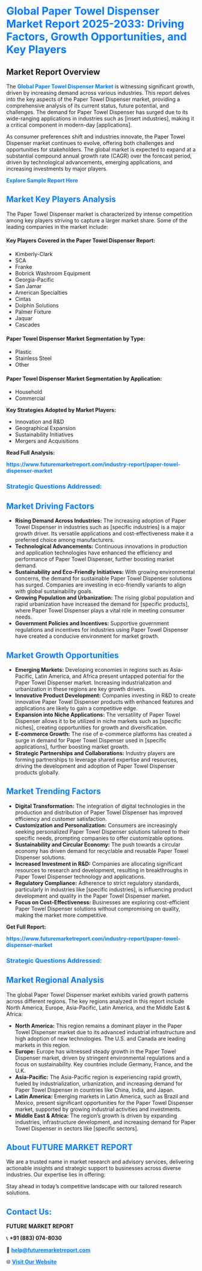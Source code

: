 <h1 style="color: #007BFF;">Global Paper Towel Dispenser Market Report 2025-2033: Driving Factors, Growth Opportunities, and Key Players</h1>

<section id="overview">
<h2>Market Report Overview</h2>
<p>The <a href="https://www.futuremarketreport.com/industry-report/paper-towel-dispenser-market" style="color: #007BFF; text-decoration: none;"><strong>Global Paper Towel Dispenser Market</strong></a> is witnessing significant growth, driven by increasing demand across various industries. This report delves into the key aspects of the Paper Towel Dispenser market, providing a comprehensive analysis of its current status, future potential, and challenges. The demand for Paper Towel Dispenser has surged due to its wide-ranging applications in industries such as [insert industries], making it a critical component in modern-day [applications].</p>
<p>As consumer preferences shift and industries innovate, the Paper Towel Dispenser market continues to evolve, offering both challenges and opportunities for stakeholders. The global market is expected to expand at a substantial compound annual growth rate (CAGR) over the forecast period, driven by technological advancements, emerging applications, and increasing investments by major players.</p>
</section>

<section id="overview">
<p><a href="https://www.futuremarketreport.com/request-sample/reportId=50875" style="color: #007BFF; text-decoration: none;"><strong>Explore Sample Report Here</strong></a></p>
</section>

<section id="key-players">
<h2 style="color: #007BFF;">Market Key Players Analysis</h2>
<p>The Paper Towel Dispenser market is characterized by intense competition among key players striving to capture a larger market share. Some of the leading companies in the market include:</p>
<h4>Key Players Covered in the Paper Towel Dispenser Report:</h4>
<ul><li>Kimberly-Clark</li><li>SCA</li><li>Franke</li><li>Bobrick Washroom Equipment</li><li>Georgia-Pacific</li><li>San Jamar</li><li>American Specialties</li><li>Cintas</li><li>Dolphin Solutions</li><li>Palmer Fixture</li><li>Jaquar</li><li>Cascades</li></ul>
<h4>Paper Towel Dispenser Market Segmentation by Type:</h4>
<ul><li>Plastic</li><li>Stainless Steel</li><li>Other</li></ul>

<h4>Paper Towel Dispenser Market Segmentation by Application:</h4>
<ul><li>Household</li><li>Commercial</li></ul>
<p><strong>Key Strategies Adopted by Market Players:</strong></p>
<ul>
<li>Innovation and R&D</li>
<li>Geographical Expansion</li>
<li>Sustainability Initiatives</li>
<li>Mergers and Acquisitions</li>
</ul>
</section>

<section>
<p><strong>Read Full Analysis: </strong></p><a href="https://www.futuremarketreport.com/industry-report/paper-towel-dispenser-market" style="color: #007BFF; text-decoration: none;"><strong>https://www.futuremarketreport.com/industry-report/paper-towel-dispenser-market</strong></a>
<h3 style="color: #007BFF;">Strategic Questions Addressed:</h3>
</section>

<section id="driving-factors">
<h2 style="color: #007BFF;">Market Driving Factors</h2>
<ul>
<li><strong>Rising Demand Across Industries:</strong> The increasing adoption of Paper Towel Dispenser in industries such as [specific industries] is a major growth driver. Its versatile applications and cost-effectiveness make it a preferred choice among manufacturers.</li>
<li><strong>Technological Advancements:</strong> Continuous innovations in production and application technologies have enhanced the efficiency and performance of Paper Towel Dispenser, further boosting market demand.</li>
<li><strong>Sustainability and Eco-Friendly Initiatives:</strong> With growing environmental concerns, the demand for sustainable Paper Towel Dispenser solutions has surged. Companies are investing in eco-friendly variants to align with global sustainability goals.</li>
<li><strong>Growing Population and Urbanization:</strong> The rising global population and rapid urbanization have increased the demand for [specific products], where Paper Towel Dispenser plays a vital role in meeting consumer needs.</li>
<li><strong>Government Policies and Incentives:</strong> Supportive government regulations and incentives for industries using Paper Towel Dispenser have created a conducive environment for market growth.</li>
</ul>
</section>

<section id="growth-opportunities">
<h2 style="color: #007BFF;">Market Growth Opportunities</h2>
<ul>
<li><strong>Emerging Markets:</strong> Developing economies in regions such as Asia-Pacific, Latin America, and Africa present untapped potential for the Paper Towel Dispenser market. Increasing industrialization and urbanization in these regions are key growth drivers.</li>
<li><strong>Innovative Product Development:</strong> Companies investing in R&D to create innovative Paper Towel Dispenser products with enhanced features and applications are likely to gain a competitive edge.</li>
<li><strong>Expansion into Niche Applications:</strong> The versatility of Paper Towel Dispenser allows it to be utilized in niche markets such as [specific niches], creating opportunities for growth and diversification.</li>
<li><strong>E-commerce Growth:</strong> The rise of e-commerce platforms has created a surge in demand for Paper Towel Dispenser used in [specific applications], further boosting market growth.</li>
<li><strong>Strategic Partnerships and Collaborations:</strong> Industry players are forming partnerships to leverage shared expertise and resources, driving the development and adoption of Paper Towel Dispenser products globally.</li>
</ul>
</section>

<section id="trending-factors">
<h2 style="color: #007BFF;">Market Trending Factors</h2>
<ul>
<li><strong>Digital Transformation:</strong> The integration of digital technologies in the production and distribution of Paper Towel Dispenser has improved efficiency and customer satisfaction.</li>
<li><strong>Customization and Personalization:</strong> Consumers are increasingly seeking personalized Paper Towel Dispenser solutions tailored to their specific needs, prompting companies to offer customizable options.</li>
<li><strong>Sustainability and Circular Economy:</strong> The push towards a circular economy has driven demand for recyclable and reusable Paper Towel Dispenser solutions.</li>
<li><strong>Increased Investment in R&D:</strong> Companies are allocating significant resources to research and development, resulting in breakthroughs in Paper Towel Dispenser technology and applications.</li>
<li><strong>Regulatory Compliance:</strong> Adherence to strict regulatory standards, particularly in industries like [specific industries], is influencing product development and quality in the Paper Towel Dispenser market.</li>
<li><strong>Focus on Cost-Effectiveness:</strong> Businesses are exploring cost-efficient Paper Towel Dispenser solutions without compromising on quality, making the market more competitive.</li>
</ul>
</section>

<section>
<p><strong>Get Full Report: </strong></p><a href="https://www.futuremarketreport.com/industry-report/paper-towel-dispenser-market" style="color: #007BFF; text-decoration: none;"><strong>https://www.futuremarketreport.com/industry-report/paper-towel-dispenser-market</strong></a>
<h3 style="color: #007BFF;">Strategic Questions Addressed:</h3>
</section>


<section id="regional-analysis">
<h2 style="color: #007BFF;">Market Regional Analysis</h2>
<p>The global Paper Towel Dispenser market exhibits varied growth patterns across different regions. The key regions analyzed in this report include North America, Europe, Asia-Pacific, Latin America, and the Middle East & Africa:</p>
<ul>
<li><strong>North America:</strong> This region remains a dominant player in the Paper Towel Dispenser market due to its advanced industrial infrastructure and high adoption of new technologies. The U.S. and Canada are leading markets in this region.</li>
<li><strong>Europe:</strong> Europe has witnessed steady growth in the Paper Towel Dispenser market, driven by stringent environmental regulations and a focus on sustainability. Key countries include Germany, France, and the U.K.</li>
<li><strong>Asia-Pacific:</strong> The Asia-Pacific region is experiencing rapid growth, fueled by industrialization, urbanization, and increasing demand for Paper Towel Dispenser in countries like China, India, and Japan.</li>
<li><strong>Latin America:</strong> Emerging markets in Latin America, such as Brazil and Mexico, present significant opportunities for the Paper Towel Dispenser market, supported by growing industrial activities and investments.</li>
<li><strong>Middle East & Africa:</strong> The region’s growth is driven by expanding industries, infrastructure development, and increasing demand for Paper Towel Dispenser in sectors like [specific sectors].</li>
</ul>
</section>

<footer>
<h2 style="color: #007BFF;">About FUTURE MARKET REPORT</h2>
<p>We are a trusted name in market research and advisory services, delivering actionable insights and strategic support to businesses across diverse industries. Our expertise lies in offering:</p>

<p>Stay ahead in today’s competitive landscape with our tailored research solutions.</p>

<h2 style="color: #007BFF;">Contact Us:</h2>
<p><strong>FUTURE MARKET REPORT</strong></p>
<p>📞 <strong>+91 (883) 074-8030</strong></p>
<p>📧 <strong><a href="mailto:help@futuremarketreport.com" style="color: #007BFF;">help@futuremarketreport.com</a></strong></p>
<p>🌐 <strong><a href="https://www.futuremarketreport.com/" style="color: #007BFF;">Visit Our Website</a></strong></p>
</footer>